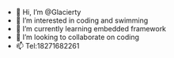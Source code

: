 - 👋 Hi, I’m @Glacierty
- 👀 I’m interested in coding and swimming
- 🌱 I’m currently learning embedded framework
- 💞️ I’m looking to collaborate on coding
- 📫 Tel:18271682261

<!---
Glacierty/Glacierty is a ✨ special ✨ repository because its `README.md` (this file) appears on your GitHub profile.
You can click the Preview link to take a look at your changes.
--->
